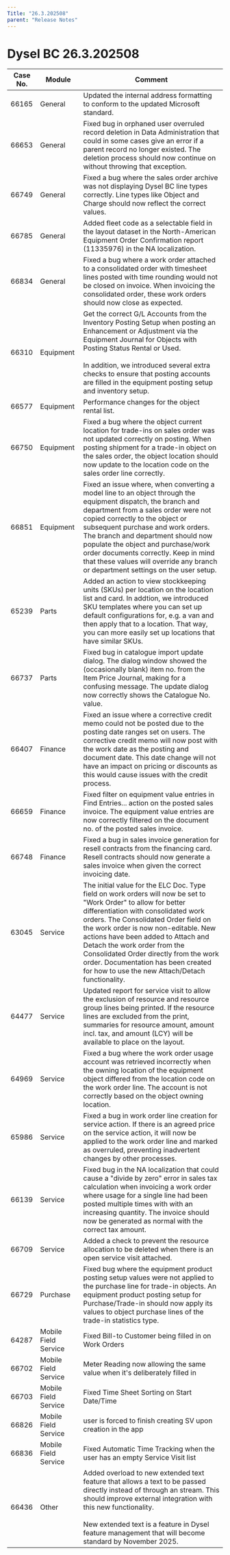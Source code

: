 ```yaml
---
Title: "26.3.202508"
parent: "Release Notes"
---
```


# Dysel BC 26.3.202508

| Case No. | Module | Comment |
| --- | --- | --- |
| 66165 | General | Updated the internal address formatting to conform to the updated Microsoft standard. |
| 66653 | General | Fixed bug in orphaned user overruled record deletion in Data Administration that could in some cases give an error if a parent record no longer existed. The deletion process should now continue on without throwing that exception. |
| 66749 | General | Fixed a bug where the sales order archive was not displaying Dysel BC line types correctly. Line types like Object and Charge should now reflect the correct values. |
| 66785 | General | Added fleet code as a selectable field in the layout dataset in the North-American Equipment Order Confirmation report (11335976) in the NA localization. |
| 66834 | General | Fixed a bug where a work order attached to a consolidated order with timesheet lines posted with time rounding would not be closed on invoice. When invoicing the consolidated order, these work orders should now close as expected. |
| 66310 | Equipment | Get the correct G/L Accounts from the Inventory Posting Setup when posting an Enhancement or Adjustment via the Equipment Journal for Objects with Posting Status Rental or Used.  <br><br/>In addition, we introduced several extra checks to ensure that posting accounts are filled in the equipment posting setup and inventory setup. |
| 66577 | Equipment | Performance changes for the object rental list. |
| 66750 | Equipment | Fixed a bug where the object current location for trade-ins on sales order was not updated correctly on posting. When posting shipment for a trade-in object on the sales order, the object location should now update to the location code on the sales order line correctly. |
| 66851 | Equipment | Fixed an issue where, when converting a model line to an object through the equipment dispatch, the branch and department from a sales order were not copied correctly to the object or subsequent purchase and work orders. The branch and department should now populate the object and purchase/work order documents correctly. Keep in mind that these values will override any branch or department settings on the user setup. |
| 65239 | Parts | Added an action to view stockkeeping units (SKUs) per location on the location list and card. In addtion, we introduced SKU templates where you can set up default configurations for, e.g. a van and then apply that to a location. That way, you can more easily set up locations that have similar SKUs. |
| 66737 | Parts | Fixed bug in catalogue import update dialog. The dialog window showed the (occasionally blank) item no. from the Item Price Journal, making for a confusing message. The update dialog now correctly shows the Catalogue No. value. |
| 66407 | Finance | Fixed an issue where a corrective credit memo could not be posted due to the posting date ranges set on users. The corrective credit memo will now post with the work date as the posting and document date. This date change will not have an impact on pricing or discounts as this would cause issues with the credit process. |
| 66659 | Finance | Fixed filter on equipment value entries in Find Entries... action on the posted sales invoice. The equipment value entries are now correctly filtered on the document no. of the posted sales invoice. |
| 66748 | Finance | Fixed a bug in sales invoice generation for resell contracts from the financing card. Resell contracts should now generate a sales invoice when given the correct invoicing date. |
| 63045 | Service | The initial value for the ELC Doc. Type field on work orders will now be set to "Work Order" to allow for better differentiation with consolidated work orders. The Consolidated Order field on the work order is now non-editable. New actions have been added to Attach and Detach the work order from the Consolidated Order directly from the work order. Documentation has been created for how to use the new Attach/Detach functionality. |
| 64477 | Service | Updated report for service visit to allow the exclusion of resource and resource group lines being printed. If the resource lines are excluded from the print, summaries for resource amount, amount incl. tax, and amount (LCY) will be available to place on the layout. |
| 64969 | Service | Fixed a bug where the work order usage account was retrieved incorrectly when the owning location of the equipment object differed from the location code on the work order line. The account is not correctly based on the object owning location. |
| 65986 | Service | Fixed a bug in work order line creation for service action. If there is an agreed price on the service action, it will now be applied to the work order line and marked as overruled, preventing inadvertent changes by other processes. |
| 66139 | Service | Fixed bug in the NA localization that could cause a "divide by zero" error in sales tax calculation when invoicing a work order where usage for a single line had been posted multiple times with with an increasing quantity. The invoice should now be generated as normal with the correct tax amount. |
| 66709 | Service | Added a check to prevent the resource allocation to be deleted when there is an open service visit attached. |
| 66729 | Purchase | Fixed bug where the equipment product posting setup values were not applied to the purchase line for trade-in objects. An equipment product posting setup for Purchase/Trade-in should now apply its values to object purchase lines of the trade-in statistics type. |
| 64287 | Mobile Field Service | Fixed Bill-to Customer being filled in on Work Orders |
| 66702 | Mobile Field Service | Meter Reading now allowing the same value when it's deliberately filled in |
| 66703 | Mobile Field Service | Fixed Time Sheet Sorting on Start Date/Time |
| 66826 | Mobile Field Service | user is forced to finish creating SV upon creation in the app |
| 66836 | Mobile Field Service | Fixed Automatic Time Tracking when the user has an empty Service Visit list |
| 66436 | Other | Added overload to new extended text feature that allows a text to be passed directly instead of through an stream. This should improve external integration with this new functionality.  <br><br/>New extended text is a feature in Dysel feature management that will become standard by November 2025. |